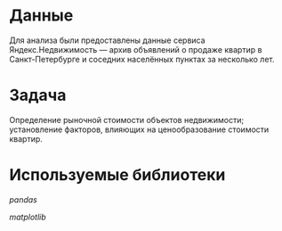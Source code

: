 # Данные

Для анализа были предоставлены данные сервиса Яндекс.Недвижимость — архив объявлений о продаже квартир в Санкт-Петербурге и соседних населённых пунктах за несколько лет. 


# Задача

Определение рыночной стоимости объектов недвижимости; установление факторов, влияющих на ценообразование стоимости квартир.


# Используемые библиотеки

*pandas*

*matplotlib*